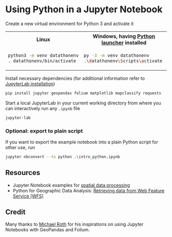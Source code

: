 # Using Python in a Jupyter Notebook

Create a new virtual environment for Python 3 and activate it

<table>
    <tr>
        <th>Linux</th>
        <th> Windows, having <a href="https://docs.python.org/3/using/windows.html#python-launcher-for-windows">Python launcher</a> installed</th>
    </tr>
    <tr>
<td>

```bash
python3 -m venv datathonenv
. datathonenv/bin/activate
```

</td>
<td>
    
```bash
py -3 -m venv datathonenv
.\datathonenv\Scripts\activate
```
</td>
</tr>
</table>

Install necessary dependencies (for additional information refer to [JupyterLab installation](https://jupyter.org/install))

```bash
pip install jupyter geopandas folium matplotlib mapclassify requests
```

Start a local JupyterLab in your current working directory from where you can interactively run any `.ipynb` file

```bash
jupyter-lab
```

### Optional: export to plain script

If you want to export the example notebook into a plain Python script for other use, run

```bash
jupyter nbconvert --to python .\intro_python.ipynb
```

## Resources

- Jupyter Notebook examples for [spatial data processing](https://github.com/jupyter/jupyter/wiki#earth-science-and-geo-spatial-data)
- Python for Geographic Data Analysis: [Retrieving data from Web Feature Service (WFS)](https://python-gis-book.readthedocs.io/en/latest/part2/chapter-09/nb/01-retrieving-data-from-wfs.html)


## Credit

Many thanks to [Michael Roth](https://www.researchgate.net/profile/Michael-Roth-5) for his inspirations on using Jupyter Notebooks with GeoPandas and Folium.
